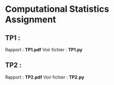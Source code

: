# Computational Statistics Assignment

## TP1 :
Rapport : **TP1.pdf**
Voir fichier : **TP1.py**

## TP2 :
Rapport : **TP2.pdf**
Voir fichier : **TP2.py**
